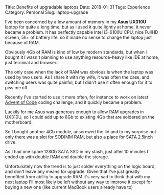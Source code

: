 Title: Benefits of upgradable laptops
Date: 2018-01-31
Tags: Experience
Category: Personal
Slug: laptop-upgrade

I've been concerned by a low amount of memory in my **Asus UX310U** laptop for quite a long time,
but as I used it quite lightly at home, it never became a problem. It has perfectly capable Intel i3-6100U CPU,
nice FullHD screen, 5h+ of battery life, so it made no sense to change the laptop just because of RAM.

Obviously 4Gb of RAM is kind of low by modern standards, but when I bought it I wasn't planning to use anything resource-heavy like IDE at home, just terminal and browser.

The only case when the lack of RAM was obvious is when the laptop was used by two users. As I share it with my wife,
it was often the case, and switching users was quite painful, but I didn't use it often enough for it to piss me off.

Recently I've started to use it more often, for instance to work on latest [Advent of Code](http://adventofcode.com)
coding challenge, and it quickly became a problem.

Luckily for me Asus was generous enough to allow RAM upgrades in UX310U, so I could add up to 8Gb to existing 4Gb that are soldered on the motherboard.

So I bought another 4Gb module, unscrewed the lid and to my surprise not only there was a slot for SODIMM RAM, but also a place for SATA 2.5inch drive.

As I had one spare 128Gb SATA SSD in my stash, just after 10 minutes I ended up with double RAM and double the storage.

Unfortunately now the trend is to just solder everything on the logic board, and don't leave any means for upgrade. 
Given that I've just greatly benefited from ability to upgrade RAM it's very sad to think that
with my next laptop I'll most likely be left without any way to improve it except for buying a new one (like current MacBook users already have to)
